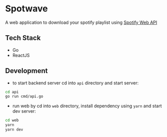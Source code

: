# Spotwave

A web application to download your spotify playlist using [Spotify Web API](https://developer.spotify.com/documentation/web-api)

## Tech Stack

- Go
- ReactJS

## Development

- to start backend server cd into `api` directory and start server:

```bash
cd api
go run cmd/api.go
```

- run web by cd into `web` directory, install dependency using `yarn` and start dev server:

```bash
cd web
yarn
yarn dev
```
